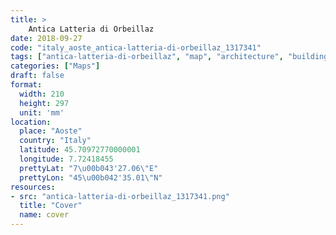 ```yaml
---
title: > 
    Antica Latteria di Orbeillaz
date: 2018-09-27
code: "italy_aoste_antica-latteria-di-orbeillaz_1317341"
tags: ["antica-latteria-di-orbeillaz", "map", "architecture", "buildings", "Aoste", "Italy"]
categories: ["Maps"]
draft: false
format:
  width: 210
  height: 297
  unit: 'mm'
location:
  place: "Aoste"
  country: "Italy"
  latitude: 45.70972770000001
  longitude: 7.72418455
  prettyLat: "7\u00b043'27.06\"E"
  prettyLon: "45\u00b042'35.01\"N"
resources:
- src: "antica-latteria-di-orbeillaz_1317341.png"
  title: "Cover"
  name: cover
---
```

